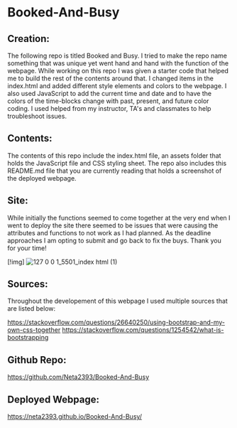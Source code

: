# Booked-And-Busy


## Creation:

The following repo is titled Booked and Busy. I tried to make the repo name something that was unique yet went hand and hand with the function of the webpage. While working on this repo I was given a starter code that helped me to build the rest of the contents around that. I changed items in the index.html and added different style elements and colors to the webpage. I also used JavaScript to add the current time and date and to have the colors of the time-blocks change with past, present, and future color coding. I used helped from my instructor, TA's and classmates to help troubleshoot issues. 

## Contents:

The contents of this repo include the index.html file, an assets folder that holds the JavaScript file and CSS styling sheet. The repo also includes this README.md file that you are currently reading that holds a screenshot of the deployed webpage. 

## Site:

While initially the functions seemed to come together at the very end when I went to deploy the site there seemed to be issues that were causing the attributes and functions to not work as I had planned. As the deadline approaches I am opting to submit and go back to fix the buys. Thank you for your time!

[!img]
![127 0 0 1_5501_index html (1)](https://user-images.githubusercontent.com/128006949/236395070-92ad9ee5-43f5-4ff6-86b7-fc7491632738.png)

## Sources: 

Throughout the developement of this webpage I used multiple sources that are listed below:

https://stackoverflow.com/questions/26640250/using-bootstrap-and-my-own-css-together
https://stackoverflow.com/questions/1254542/what-is-bootstrapping




## Github Repo:

https://github.com/Neta2393/Booked-And-Busy

## Deployed Webpage:

https://neta2393.github.io/Booked-And-Busy/


